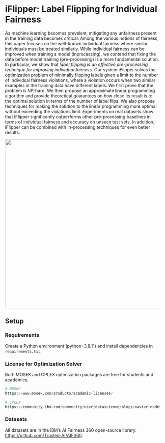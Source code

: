 # iFlipper: Label Flipping for Individual Fairness

As machine learning becomes prevalent, mitigating any unfairness present in the training data becomes critical. Among the various notions of fairness, this paper focuses on the well-known individual fairness where similar individuals must be treated similarly. While individual fairness can be improved when training a model (inprocessing), we contend that fixing the data before model training (pre-processing) is a more fundamental solution. In particular, we show that *label flipping is an effective pre-processing technique for improving individual fairness*. Our system iFlipper solves the optimization problem of minimally flipping labels given a limit to the number of individual fairness violations, where a violation occurs when two similar examples in the training data have different labels. We first prove that the problem is NP-hard. We then propose an approximate linear programming algorithm and provide theoretical guarantees on how close its result is to the optimal solution in terms of the number of label flips. We also propose techniques for making the solution to the linear programming more optimal without exceeding the violations limit. Experiments on real datasets show that iFlipper significantly outperforms other pre-processing baselines in terms of individual fairness and accuracy on unseen test sets. In addition, iFlipper can be combined with in-processing techniques for even better results.

<p align="center"><img src=https://user-images.githubusercontent.com/101304719/158541595-88d0ed61-9b27-4ada-9366-0a6410d403d2.png width="550"></p>

## Setup

### Requirements
Create a Python environment (python=3.8.11) and install dependencies in ```requirements.txt```.

### License for Optimization Solver
Both MOSEK and CPLEX optimization packages are free for students and academics.
```python
# MOSEK
https://www.mosek.com/products/academic-licenses/

# CPLEX
https://community.ibm.com/community/user/datascience/blogs/xavier-nodet1/2020/07/09/cplex-free-for-students
```
### Datasets
All datasets are in the IBM’s AI Fairness 360 open-source library: https://github.com/Trusted-AI/AIF360.
